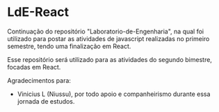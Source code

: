 # LdE-React
Continuação do repositório "Laboratorio-de-Engenharia", na qual foi utilizado para postar as atividades de javascript realizadas no primeiro semestre, tendo uma finalização em React. 

Esse repositório será utilizado para as atividades do segundo bimestre, focadas em React. 

Agradecimentos para:
- Vinicius L (Niussu), por todo apoio e companheirismo durante essa jornada de estudos.
